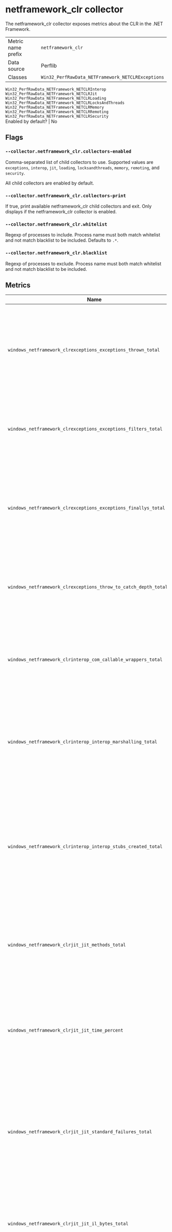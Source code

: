 # netframework_clr collector

The netframework_clr collector exposes metrics about the CLR in the .NET Framework.

|||
-|-
Metric name prefix  | `netframework_clr`
Data source         | Perflib
Classes             | `Win32_PerfRawData_NETFramework_NETCLRExceptions`<br>
`Win32_PerfRawData_NETFramework_NETCLRInterop`<br>
`Win32_PerfRawData_NETFramework_NETCLRJit`<br>
`Win32_PerfRawData_NETFramework_NETCLRLoading`<br>
`Win32_PerfRawData_NETFramework_NETCLRLocksAndThreads`<br>
`Win32_PerfRawData_NETFramework_NETCLRMemory`<br>
`Win32_PerfRawData_NETFramework_NETCLRRemoting`<br>
`Win32_PerfRawData_NETFramework_NETCLRSecurity`<br>
Enabled by default? | No

## Flags

### `--collector.netframework_clr.collectors-enabled`

Comma-separated list of child collectors to use. Supported values are `exceptions`, `interop`,
`jit`, `loading`, `locksandthreads`, `memory`, `remoting`, and `security`.

All child collectors are enabled by default.

### `--collector.netframework_clr.collectors-print`

If true, print available netframework_clr child collectors and exit.  Only displays if the
netframework_clr collector is enabled.

### `--collector.netframework_clr.whitelist`

Regexp of processes to include.  Process name must both match whitelist and not
match blacklist to be included.  Defaults to `.*`.

### `--collector.netframework_clr.blacklist`

Regexp of processes to exclude.  Process name must both match whitelist and not
match blacklist to be included.

## Metrics

Name | Description | Type | Labels
-----|-------------|------|-------
`windows_netframework_clrexceptions_exceptions_thrown_total` | Displays the total number of exceptions thrown since the application started. This includes both .NET exceptions and unmanaged exceptions that are converted into .NET exceptions. | counter | `process`
`windows_netframework_clrexceptions_exceptions_filters_total` | Displays the total number of .NET exception filters executed. An exception filter evaluates regardless of whether an exception is handled. | counter | `process`
`windows_netframework_clrexceptions_exceptions_finallys_total` | Displays the total number of finally blocks executed. Only the finally blocks executed for an exception are counted; finally blocks on normal code paths are not counted by this counter. | counter | `process`
`windows_netframework_clrexceptions_throw_to_catch_depth_total` | Displays the total number of stack frames traversed, from the frame that threw the exception to the frame that handled the exception. | counter | `process`
`windows_netframework_clrinterop_com_callable_wrappers_total` | Displays the current number of COM callable wrappers (CCWs). A CCW is a proxy for a managed object being referenced from an unmanaged COM client. | counter | `process`
`windows_netframework_clrinterop_interop_marshalling_total` | Displays the total number of times arguments and return values have been marshaled from managed to unmanaged code, and vice versa, since the application started. | counter | `process`
`windows_netframework_clrinterop_interop_stubs_created_total` | Displays the current number of stubs created by the common language runtime. Stubs are responsible for marshaling arguments and return values from managed to unmanaged code, and vice versa, during a COM interop call or a platform invoke call. | counter | `process`
`windows_netframework_clrjit_jit_methods_total` | Displays the total number of methods JIT-compiled since the application started. This counter does not include pre-JIT-compiled methods. | counter | `process`
`windows_netframework_clrjit_jit_time_percent` | Displays the percentage of time spent in JIT compilation. This counter is updated at the end of every JIT compilation phase. A JIT compilation phase occurs when a method and its dependencies are compiled. | gauge | `process`
`windows_netframework_clrjit_jit_standard_failures_total` | Displays the peak number of methods the JIT compiler has failed to compile since the application started. This failure can occur if the MSIL cannot be verified or if there is an internal error in the JIT compiler. | counter | `process`
`windows_netframework_clrjit_jit_il_bytes_total` | Displays the total number of Microsoft intermediate language (MSIL) bytes compiled by the just-in-time (JIT) compiler since the application started | counter | `process`
`windows_netframework_clrloading_loader_heap_size_bytes` | Displays the current size, in bytes, of the memory committed by the class loader across all application domains. Committed memory is the physical space reserved in the disk paging file. | gauge | `process`
`windows_netframework_clrloading_appdomains_loaded_current` | Displays the current number of application domains loaded in this application. | gauge | `process`
`windows_netframework_clrloading_assemblies_loaded_current` | Displays the current number of assemblies loaded across all application domains in the currently running application. If the assembly is loaded as domain-neutral from multiple application domains, this counter is incremented only once. | gauge | `process`
`windows_netframework_clrloading_classes_loaded_current` | Displays the current number of classes loaded in all assemblies. | gauge | `process`
`windows_netframework_clrloading_appdomains_loaded_total` | Displays the peak number of application domains loaded since the application started. | counter | `process`
`windows_netframework_clrloading_appdomains_unloaded_total` | Displays the total number of application domains unloaded since the application started. If an application domain is loaded and unloaded multiple times, this counter increments each time the application domain is unloaded. | counter | `process`
`windows_netframework_clrloading_assemblies_loaded_total` | Displays the total number of assemblies loaded since the application started. If the assembly is loaded as domain-neutral from multiple application domains, this counter is incremented only once. | counter | `process`
`windows_netframework_clrloading_classes_loaded_total` | Displays the cumulative number of classes loaded in all assemblies since the application started. | counter | `process`
`windows_netframework_clrloading_class_load_failures_total` | Displays the peak number of classes that have failed to load since the application started. | counter | `process`
`windows_netframework_clrlocksandthreads_current_queue_length` | Displays the total number of threads that are currently waiting to acquire a managed lock in the application. | gauge | `process`
`windows_netframework_clrlocksandthreads_current_logical_threads` | Displays the number of current managed thread objects in the application. This counter maintains the count of both running and stopped threads.  | gauge | `process`
`windows_netframework_clrlocksandthreads_physical_threads_current` | Displays the number of native operating system threads created and owned by the common language runtime to act as underlying threads for managed thread objects. This counter's value does not include the threads used by the runtime in its internal operations; it is a subset of the threads in the operating system process. | gauge | `process`
`windows_netframework_clrlocksandthreads_recognized_threads_current` | Displays the number of threads that are currently recognized by the runtime. These threads are associated with a corresponding managed thread object. The runtime does not create these threads, but they have run inside the runtime at least once. | gauge | `process`
`windows_netframework_clrlocksandthreads_recognized_threads_total` | Displays the total number of threads that have been recognized by the runtime since the application started. These threads are associated with a corresponding managed thread object. The runtime does not create these threads, but they have run inside the runtime at least once. | counter | `process`
`windows_netframework_clrlocksandthreads_queue_length_total` | Displays the total number of threads that waited to acquire a managed lock since the application started. | counter | `process`
`windows_netframework_clrlocksandthreads_contentions_total` | Displays the total number of times that threads in the runtime have attempted to acquire a managed lock unsuccessfully. | counter | `process`
`windows_netframework_clrmemory_allocated_bytes_total` | Displays the total number of bytes allocated on the garbage collection heap. | counter | `process`
`windows_netframework_clrmemory_finalization_survivors` | Displays the number of garbage-collected objects that survive a collection because they are waiting to be finalized. | gauge | `process`
`windows_netframework_clrmemory_heap_size_bytes` | Displays the maximum bytes that can be allocated; it does not indicate the current number of bytes allocated. | gauge | `process`
`windows_netframework_clrmemory_promoted_bytes` | Displays the bytes that were promoted from the generation to the next one during the last GC. Memory is promoted when it survives a garbage collection. | gauge | `process`
`windows_netframework_clrmemory_number_gc_handles` | Displays the current number of garbage collection handles in use. Garbage collection handles are handles to resources external to the common language runtime and the managed environment. | gauge | `process`
`windows_netframework_clrmemory_collections_total` | Displays the number of times the generation objects are garbage collected since the application started. | counter | `process`
`windows_netframework_clrmemory_induced_gc_total` | Displays the peak number of times garbage collection was performed because of an explicit call to GC.Collect. | counter | `process`
`windows_netframework_clrmemory_number_pinned_objects` | Displays the number of pinned objects encountered in the last garbage collection. | gauge | `process`
`windows_netframework_clrmemory_number_sink_blocksinuse` | Displays the current number of synchronization blocks in use. Synchronization blocks are per-object data structures allocated for storing synchronization information. They hold weak references to managed objects and must be scanned by the garbage collector. | gauge | `process`
`windows_netframework_clrmemory_committed_bytes` | Displays the amount of virtual memory, in bytes, currently committed by the garbage collector. Committed memory is the physical memory for which space has been reserved in the disk paging file. | gauge | `process`
`windows_netframework_clrmemory_reserved_bytes` | Displays the amount of virtual memory, in bytes, currently reserved by the garbage collector. Reserved memory is the virtual memory space reserved for the application when no disk or main memory pages have been used. | gauge | `process`
`windows_netframework_clrmemory_gc_time_percent` | Displays the percentage of time that was spent performing a garbage collection in the last sample. | gauge | `process`
`windows_netframework_clrremoting_channels_total` | Displays the total number of remoting channels registered across all application domains since application started. | counter | `process`
`windows_netframework_clrremoting_context_bound_classes_loaded` | Displays the current number of context-bound classes that are loaded. | gauge | `process`
`windows_netframework_clrremoting_context_bound_objects_total` | Displays the total number of context-bound objects allocated. | counter | `process`
`windows_netframework_clrremoting_context_proxies_total` | Displays the total number of remoting proxy objects in this process since it started. | counter | `process`
`windows_netframework_clrremoting_contexts` | Displays the current number of remoting contexts in the application. | gauge | `process`
`windows_netframework_clrremoting_remote_calls_total` | Displays the total number of remote procedure calls invoked since the application started. | counter | `process`
`windows_netframework_clrsecurity_link_time_checks_total` | Displays the total number of link-time code access security checks since the application started. | counter | `process`
`windows_netframework_clrsecurity_rt_checks_time_percent` | Displays the percentage of time spent performing runtime code access security checks in the last sample. | gauge | `process`
`windows_netframework_clrsecurity_stack_walk_depth` | Displays the depth of the stack during that last runtime code access security check. | gauge | `process`
`windows_netframework_clrsecurity_runtime_checks_total` | Displays the total number of runtime code access security checks performed since the application started. | counter | `process`

### Example metric
_This collector does not yet have explained examples, we would appreciate your help adding them!_

## Useful queries
_This collector does not yet have any useful queries added, we would appreciate your help adding them!_

## Alerting examples
_This collector does not yet have alerting examples, we would appreciate your help adding them!_
